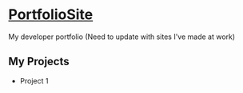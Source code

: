<h1><a href="http://www.ghughes13.com"> PortfolioSite</a></h1>

My developer portfolio (Need to update with sites I've made at work)

<h2>My Projects</h2>
<ul>
  <li>Project 1</li>
</ul>
